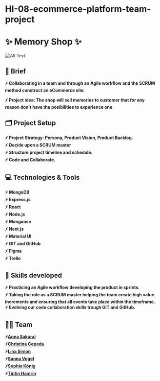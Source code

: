 # HI-08-ecommerce-platform-team-project

# :sparkles: Memory Shop :sparkles:

![Alt Text](https://github.com/AnnaSak7/HI-08-ecommerce-platform-team-project/blob/main/memoryStore.gif)

## :page_facing_up: Brief

**:zap: Collaborating in a team and through an Agile workflow and the SCRUM method construct an eCommerce site.** <br>

**:zap: Project idea: The shop will sell memories to customer that for any reason don't have the posibilities to experience one.** <br>

## :card_index_dividers: Project Setup

**:zap: Project Strategy: Persona, Product Vision, Product Backlog. <br>
:zap: Decide upon a SCRUM master <br>
:zap: Structure project timeline and schedule.**<br>
**:zap: Code and Collaborate.**<br>

## :computer: Technologies & Tools

**:zap: MongoDB <br>
:zap: Express.js <br>
:zap: React<br>
:zap: Node.js<br>
:zap: Mongoose<br>
:zap: Next.js<br>
:zap: Material UI<br>
:zap: GIT and GitHub<br>
:zap: Figma<br>
:zap: Trello**<br>

## :mechanical_arm: Skills developed

**:zap: Practicing an Agile workflow developing the product in sprints. <br>
:zap: Taking the role as a SCRUM master helping the team create high value increments and ensuring that all events take place within the timeframe.<br>
:zap: Evolving our code collaboration skills trough GIT and GitHub.**

## :dancing_women: Team

**:zap:[Anna Sakurai](https://github.com/AnnaSak7)<br>
:zap:[Christina Cepeda](https://github.com/ChrisCepeda)<br>
:zap:[Lina Simon](https://github.com/LinaSimon)<br>
:zap:[Sanna Vogel](https://github.com/SanVog)<br>
:zap:[Sophie König](https://github.com/SophieKoenig)<br>
:zap:[Tintin Hamrin](https://github.com/TintinHamrin)**
